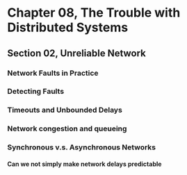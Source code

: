 # Chapter 08, The Trouble with Distributed Systems

## Section 02, Unreliable Network

### Network Faults in Practice

### Detecting Faults

### Timeouts and Unbounded Delays

### Network congestion and queueing

### Synchronous v.s. Asynchronous Networks

#### Can we not simply make network delays predictable
